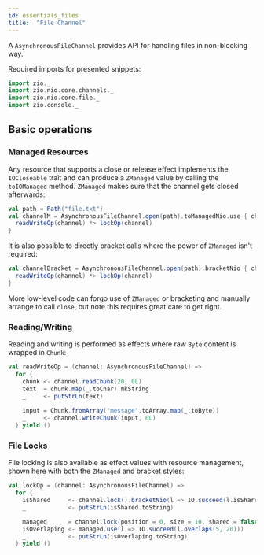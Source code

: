 ```yaml
---
id: essentials_files
title:  "File Channel"
---
```


A `AsynchronousFileChannel` provides API for handling files in non-blocking way.

Required imports for presented snippets:

```scala mdoc:silent
import zio._
import zio.nio.core.channels._
import zio.nio.core.file._
import zio.console._
```

## Basic operations 

### Managed Resources

Any resource that supports a close or release effect implements the `IOCloseable` trait and can produce a `ZManaged` value by calling the `toIOManaged` method. `ZManaged` makes sure that the channel gets closed afterwards:

```scala mdoc:silent
val path = Path("file.txt")
val channelM = AsynchronousFileChannel.open(path).toManagedNio.use { channel => 
  readWriteOp(channel) *> lockOp(channel)
}
```

It is also possible to directly bracket calls where the power of `ZManaged` isn't required:

```scala mdoc:silent
val channelBracket = AsynchronousFileChannel.open(path).bracketNio { channel => 
  readWriteOp(channel) *> lockOp(channel)
}
```

More low-level code can forgo use of `ZManaged` or bracketing and manually arrange to call `close`, but note this requires great care to get right.

### Reading/Writing

Reading and writing is performed as effects where raw `Byte` content is wrapped in `Chunk`:

```scala mdoc:silent
val readWriteOp = (channel: AsynchronousFileChannel) =>
  for {
    chunk <- channel.readChunk(20, 0L)
    text  = chunk.map(_.toChar).mkString
    _     <- putStrLn(text)
  
    input = Chunk.fromArray("message".toArray.map(_.toByte))
    _     <- channel.writeChunk(input, 0L)
  } yield ()
```

### File Locks

File locking is also available as effect values with resource management, shown here with both the `ZManaged` and bracket styles:

```scala mdoc:silent
val lockOp = (channel: AsynchronousFileChannel) =>
  for {
    isShared     <- channel.lock().bracketNio(l => IO.succeed(l.isShared))
    _            <- putStrLn(isShared.toString)                                      // false

    managed      = channel.lock(position = 0, size = 10, shared = false).toManagedNio
    isOverlaping <- managed.use(l => IO.succeed(l.overlaps(5, 20)))
    _            <- putStrLn(isOverlaping.toString)                                  // true
  } yield ()
```
